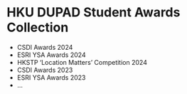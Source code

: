 # HKU DUPAD Student Awards Collection

* CSDI Awards 2024
* ESRI YSA Awards 2024
* HKSTP ‘Location Matters’ Competition 2024
* CSDI Awards 2023
* ESRI YSA Awards 2023
* ...
